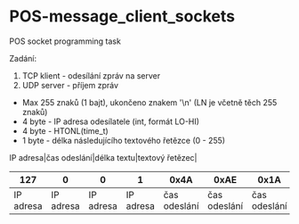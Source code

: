 # POS-message_client_sockets
POS socket programming task


Zadání:
1. TCP klient - odesílání zpráv na server
2. UDP server - příjem zpráv

* Max 255 znaků (1 bajt), ukončeno znakem '\n' (LN je včetně těch 255 znaků)
* 4 byte - IP adresa odesílatele (int, formát LO-HI)
* 4 byte - HTONL(time_t)
* 1 byte - délka následujícího textového řetězce (0 - 255)

IP adresa|čas odeslání|délka textu|textový řetězec|

127 | 0 | 0 | 1 | 0x4A | 0xAE | 0x1A | 0x30 | 3 | SSS
------------- | -------------  | -------------  | ------------- | ------------- | -------------  | -------------  | -------------  | -------------  | -------------
IP adresa  | IP adresa   | IP adresa   | IP adresa  | čas odeslání  | čas odeslání   | čas odeslání   | čas odeslání  | délka textu   | textový řetězec

